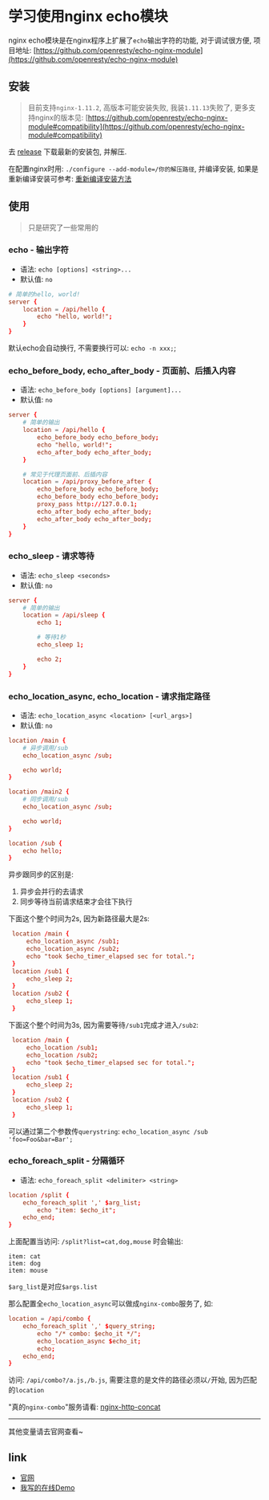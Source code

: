 # 学习使用nginx echo模块

nginx echo模块是在nginx程序上扩展了`echo`输出字符的功能, 对于调试很方便, 项目地址: [https://github.com/openresty/echo-nginx-module](https://github.com/openresty/echo-nginx-module)

## 安装

> 目前支持`nginx-1.11.2`, 高版本可能安装失败, 我装`1.11.13`失败了, 更多支持nginx的版本见: [https://github.com/openresty/echo-nginx-module#compatibility](https://github.com/openresty/echo-nginx-module#compatibility)

去 [release](https://github.com/openresty/echo-nginx-module/releases) 下载最新的安装包, 并解压.

在配置nginx时用: `./configure --add-module=/你的解压路径`, 并编译安装, 如果是重新编译安装可参考: [重新编译安装方法](https://github.com/xuexb/learn-nginx/blob/master/docs/reload-make.md)

## 使用

> 只是研究了一些常用的

### echo - 输出字符

- 语法: `echo [options] <string>...`
- 默认值: `no`

```conf
# 简单的hello, world!
server {
    location = /api/hello {
        echo "hello, world!";
    }
}
```

默认echo会自动换行, 不需要换行可以: `echo -n xxx;`;

### echo_before_body, echo_after_body - 页面前、后插入内容

- 语法: `echo_before_body [options] [argument]...`
- 默认值: `no`

```conf
server {
    # 简单的输出
    location = /api/hello {
        echo_before_body echo_before_body;
        echo "hello, world!";
        echo_after_body echo_after_body;
    }

    # 常见于代理页面前、后插内容
    location = /api/proxy_before_after {
        echo_before_body echo_before_body;
        echo_before_body echo_before_body;
        proxy_pass http://127.0.0.1;
        echo_after_body echo_after_body;
        echo_after_body echo_after_body;
    }
}
```

### echo_sleep - 请求等待

- 语法: `echo_sleep <seconds>`
- 默认值: `no`

```conf
server {
    # 简单的输出
    location = /api/sleep {
        echo 1;

        # 等待1秒
        echo_sleep 1;

        echo 2;
    }
}
```

### echo_location_async, echo_location - 请求指定路径

- 语法: `echo_location_async <location> [<url_args>]`
- 默认值: `no`

```conf
location /main {
    # 异步调用/sub
    echo_location_async /sub;

    echo world;
}

location /main2 {
    # 同步调用/sub
    echo_location_async /sub;

    echo world;
}

location /sub {
    echo hello;
}
```

异步跟同步的区别是:

1. 异步会并行的去请求
2. 同步等待当前请求结束才会往下执行

下面这个整个时间为2s, 因为新路径最大是2s:
```conf
 location /main {
     echo_location_async /sub1;
     echo_location_async /sub2;
     echo "took $echo_timer_elapsed sec for total.";
 }
 location /sub1 {
     echo_sleep 2;
 }
 location /sub2 {
     echo_sleep 1;
 }
```

下面这个整个时间为3s, 因为需要等待`/sub1`完成才进入`/sub2`:
```conf
 location /main {
     echo_location /sub1;
     echo_location /sub2;
     echo "took $echo_timer_elapsed sec for total.";
 }
 location /sub1 {
     echo_sleep 2;
 }
 location /sub2 {
     echo_sleep 1;
 }
```

可以通过第二个参数传`querystring`: `echo_location_async /sub 'foo=Foo&bar=Bar';`

### echo_foreach_split - 分隔循环

- 语法: `echo_foreach_split <delimiter> <string>`

```conf
location /split {
    echo_foreach_split ',' $arg_list;
        echo "item: $echo_it";
    echo_end;
}
```

上面配置当访问: `/split?list=cat,dog,mouse` 时会输出:

```
item: cat
item: dog
item: mouse
```

`$arg_list`是对应`$args.list`

那么配置全`echo_location_async`可以做成`nginx-combo`服务了, 如:

```conf
location = /api/combo {
    echo_foreach_split ',' $query_string;
        echo "/* combo: $echo_it */";
        echo_location_async $echo_it;
        echo;
    echo_end;
}
```

访问: `/api/combo?/a.js,/b.js`, 需要注意的是文件的路径必须以`/`开始, 因为匹配的`location`

"真的`nginx-combo`"服务请看: [nginx-http-concat](https://github.com/alibaba/nginx-http-concat)

---

其他变量请去官网查看~

## link

- [官网](https://github.com/openresty/echo-nginx-module)
- [我写的在线Demo](//echo.xuexb.com)